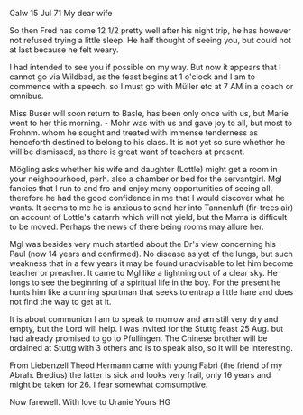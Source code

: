  Calw 15 Jul 71
My dear wife

So then Fred has come 12 1/2 pretty well after his night trip, he has however not refused trying a little sleep. He half thought of seeing you, but could not at last because he felt weary.

I had intended to see you if possible on my way. But now it appears that I cannot go via Wildbad, as the feast begins at 1 o'clock and I am to commence with a speech, so I must go with Müller etc at 7 AM in a coach or omnibus.

Miss Buser will soon return to Basle, has been only once with us, but Marie went to her this morning. - Mohr was with us and gave joy to all, but most to Frohnm. whom he sought and treated with immense tenderness as henceforth destined to belong to his class. It is not yet so sure whether he will be dismissed, as there is great want of teachers at present.

Mögling asks whether his wife and daughter (Lottle) might get a room in your neighbourhood, perh. also a chamber or bed for the servantgirl. Mgl fancies that I run to and fro and enjoy many opportunities of seeing all, therefore he had the good confidence in me that I would discover what he wants. It seems to me he is anxious to send her into Tannenluft (fir-trees air) on account of Lottle's catarrh which will not yield, but the Mama is difficult to be moved. Perhaps the news of there being rooms may allure her.

Mgl was besides very much startled about the Dr's view concerning his Paul (now 14 years and confirmed). No disease as yet of the lungs, but such weakness that in a few years it may be found unadvisable to let him become teacher or preacher. It came to Mgl like a lightning out of a clear sky. He longs to see the beginning of a spiritual life in the boy. For the present he hunts him like a cunning sportman that seeks to entrap a little hare and does not find the way to get at it.

It is about communion I am to speak to morrow and am still very dry and empty, but the Lord will help. I was invited for the Stuttg feast 25 Aug. but had already promised to go to Pfullingen. The Chinese brother will be ordained at Stuttg with 3 others and is to speak also, so it will be interesting.

From Liebenzell Theod Hermann came with young Fabri (the friend of my Abrah. Bredius) the latter is sick and looks very frail, only 16 years and might be taken for 26. I fear somewhat comsumptive.

 Now farewell. With love to Uranie
 Yours HG
